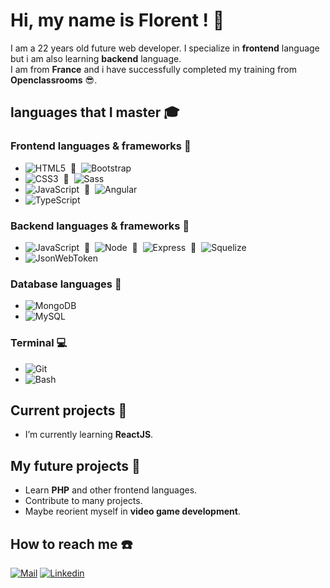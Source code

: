 # Hi, my name is Florent ! :wave:
I am a 22 years old future web developer. I specialize in **frontend** language but i am also learning **backend** language.</br>
I am from **France** and i have successfully completed my training from **Openclassrooms** :sunglasses:.

## languages that I master :mortar_board:

### Frontend languages & frameworks :tulip:
- ![HTML5](https://img.shields.io/badge/-HTML5-%23E44D27?style=flat-square&logo=html5&logoColor=ffffff)  :handshake:  ![Bootstrap](https://img.shields.io/badge/-Bootstrap-563D7C?style=flat-square&logo=Bootstrap)
- ![CSS3](https://img.shields.io/badge/-CSS3-%231572B6?style=flat-square&logo=css3)  :handshake:  ![Sass](https://img.shields.io/badge/-Sass-%23CC6699?style=flat-square&logo=sass&logoColor=ffffff)
- ![JavaScript](https://img.shields.io/badge/-JavaScript-%23F7DF1C?style=flat-square&logo=javascript&logoColor=black)  :handshake:  ![Angular](https://img.shields.io/badge/-Angular-DD0031?style=flat-square&logo=angular)
- ![TypeScript](https://img.shields.io/badge/TypeScript-007ACC?style=flat-square&logo=typescript&logoColor=white)

### Backend languages & frameworks :mechanical_leg:
- ![JavaScript](https://img.shields.io/badge/-JavaScript-%23F7DF1C?style=flat-square&logo=javascript&logoColor=black)  :handshake:  ![Node](https://img.shields.io/badge/-Node.js-43853D?style=flat-square&logo=node.js&logoColor=white)  :handshake:  ![Express](https://img.shields.io/badge/Express.js-404D59?style=flat-square)  :handshake:  ![Squelize](https://img.shields.io/badge/sequelize-323330?style=flat-square&logo=sequelize&logoColor=blue)
- ![JsonWebToken](https://img.shields.io/badge/json%20web%20tokens-323330?style=flat-square&logo=json-web-tokens&logoColor=pink)

### Database languages :floppy_disk:
- ![MongoDB](https://img.shields.io/badge/MongoDB-4EA94B?style=flat-square&logo=mongodb&logoColor=white)
- ![MySQL](https://img.shields.io/badge/MySQL-00000F?style=flat-square&logo=mysql&logoColor=white)

### Terminal :computer:
- ![Git](https://img.shields.io/badge/GIT-E44C30?style=flat-square&logo=git&logoColor=white)
- ![Bash](https://img.shields.io/badge/GNU%20Bash-4EAA25?style=flat-square&logo=GNU%20Bash&logoColor=white)

## Current projects :briefcase:
- I’m currently learning **ReactJS**.

## My future projects :calendar:
- Learn **PHP** and other frontend languages.
- Contribute to many projects.
- Maybe reorient myself in **video game development**.

## How to reach me :phone:
[![Mail](https://img.shields.io/badge/-florentjouinot99@gmail.com-gray?style=flat-square&logo=gmail&logoColor=red&link=https://linkedin.com/in/florent-jouinot-9530b41b7/)](mailto:florentjouinot99@gmail.com)
[![Linkedin](https://img.shields.io/badge/-Florent%20Jouinot-blue?style=flat-square&logo=linkedin&logoColor=white&link=https://linkedin.com/in/florent-jouinot-9530b41b7/)](https://linkedin.com/in/florent-jouinot-9530b41b7/)
